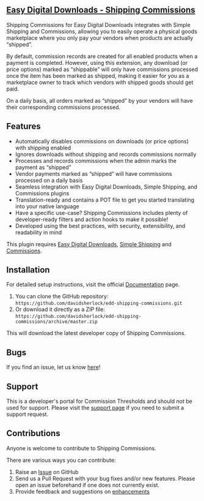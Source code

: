 ## [Easy Digital Downloads - Shipping Commissions](https://sellcomet.com/downloads/shipping-commissions)

Shipping Commissions for Easy Digital Downloads integrates with Simple Shipping and Commissions, allowing you to easily operate a physical goods marketplace where you only pay your vendors when products are actually “shipped”.

By default, commission records are created for all enabled products when a payment is completed. However, using this extension, any download (or price options) marked as “shippable” will only have commissions processed once the item has been marked as shipped, making it easier for you as a marketplace owner to track which vendors with shipped goods should get paid.

On a daily basis, all orders marked as “shipped” by your vendors will have their corresponding commissions processed.

## Features

* Automatically disables commissions on downloads (or price options) with shipping enabled
* Ignores downloads without shipping and records commissions normally
* Processes and records commissions when the admin marks the payment as “shipped”
* Vendor payments marked as “shipped” will have commissions processed on a daily basis
* Seamless integration with Easy Digital Downloads, Simple Shipping, and Commissions plugins
* Translation-ready and contains a POT file to get you started translating into your native language
* Have a specific use-case? Shipping Commissions includes plenty of developer-ready filters and action hooks to make it possible!
* Developed using the best practices, with security, extensibility, and readability in mind

This plugin requires [Easy Digital Downloads](http://wordpress.org/extend/plugins/easy-digital-downloads/), [Simple Shipping](https://easydigitaldownloads.com/downloads/commissions/) and [Commissions](https://easydigitaldownloads.com/downloads/commissions/).

## Installation

For detailed setup instructions, visit the official [Documentation](https://sellcomet.com) page.

1. You can clone the GitHub repository: `https://github.com/davidsherlock/edd-shipping-commissions.git`
2. Or download it directly as a ZIP file: `https://github.com/davidsherlock/edd-shipping-commissions/archive/master.zip`

This will download the latest developer copy of Shipping Commissions.

## Bugs

If you find an issue, let us know [here](https://github.com/davidsherlock/edd-shipping-commissions/issues?state=open)!

## Support

This is a developer's portal for Commission Thresholds and should _not_ be used for support. Please visit the [support page](https://sellcomet.com/contact/) if you need to submit a support request.

## Contributions

Anyone is welcome to contribute to Shipping Commissions.

There are various ways you can contribute:

1. Raise an [Issue](https://github.com/davidsherlock/edd-shipping-commissions/issues) on GitHub
2. Send us a Pull Request with your bug fixes and/or new features. Please open an issue beforehand if one does not currently exist.
3. Provide feedback and suggestions on [enhancements](https://github.com/davidsherlock/edd-shipping-commissions/issues?direction=desc&labels=Enhancement&page=1&sort=created&state=open)
